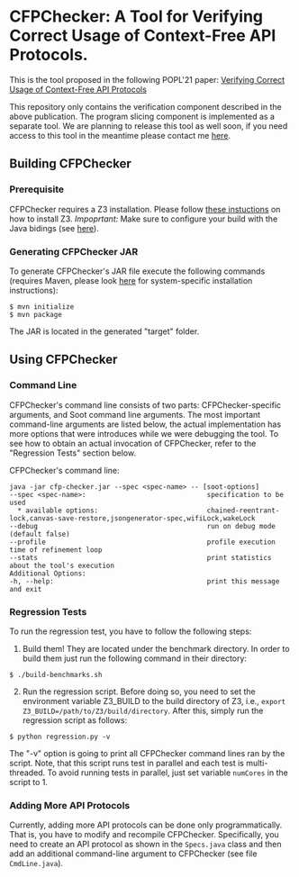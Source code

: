 # CFPChecker: A Tool for Verifying Correct Usage of Context-Free API Protocols.

This is the tool proposed in the following POPL'21 paper: [Verifying Correct Usage of Context-Free API Protocols](http://kferles.github.io/docs/publications/POPL-21.pdf)

This repository only contains the verification component described in
the above publication. The program slicing component is implemented as
a separate tool. We are planning to release this tool as well soon, if
you need access to this tool in the meantime please contact me
[here](mailto:kferles@gmail.com).

## Building CFPChecker

### Prerequisite

CFPChecker requires a Z3 installation. Please follow [these
instuctions](https://github.com/Z3Prover/z3) on how to install
Z3. *Impoprtant:* Make sure to configure your build with the Java
bidings (see [here](https://github.com/Z3Prover/z3#java)).

### Generating CFPChecker JAR

To generate CFPChecker's JAR file execute the following commands
(requires Maven, please look [here](https://maven.apache.org/) for
system-specific installation instructions):

```
$ mvn initialize
$ mvn package
```

The JAR is located in the generated "target" folder.

## Using CFPChecker

### Command Line

CFPChecker's command line consists of two parts: CFPChecker-specific
arguments, and Soot command line arguments.  The most important
command-line arguments are listed below, the actual implementation has
more options that were introduces while we were debugging the tool. To
see how to obtain an actual invocation of CFPChecker, refer to the
"Regression Tests" section below.

CFPChecker's command line:
```
java -jar cfp-checker.jar --spec <spec-name> -- [soot-options]
--spec <spec-name>:                              specification to be used
  * available options:                           chained-reentrant-lock,canvas-save-restore,jsongenerator-spec,wifiLock,wakeLock
--debug                                          run on debug mode (default false)
--profile                                        profile execution time of refinement loop
--stats                                          print statistics about the tool's execution
Additional Options:
-h, --help:                                      print this message and exit
```

### Regression Tests

To run the regression test, you have to follow the following steps:

1. Build them! They are located under the benchmark directory. In
order to build them just run the following command in their directory:
```
$ ./build-benchmarks.sh
```

2. Run the regression script. Before doing so, you need to set the
environment variable Z3_BUILD to the build directory of Z3, i.e.,
`export Z3_BUILD=/path/to/Z3/build/directory`. After this, simply run
the regression script as follows:
```
$ python regression.py -v
```

The "-v" option is going to print all CFPChecker command lines ran by
the script. Note, that this script runs test in parallel and each test
is multi-threaded. To avoid running tests in parallel, just set
variable `numCores` in the script to 1.

### Adding More API Protocols

Currently, adding more API protocols can be done only
programmatically. That is, you have to modify and recompile
CFPChecker. Specifically, you need to create an API protocol as shown
in the `Specs.java` class and then add an additional command-line
argument to CFPChecker (see file `CmdLine.java`).
